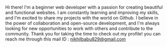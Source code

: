 Hi there! I'm a beginner web developer with a passion for creating beautiful and functional websites. I am constantly learning and improving my skills, and I'm excited to share my projects with the world on Github. I believe in the power of collaboration and open-source development, and I'm always looking for new opportunities to work with others and contribute to the community. Thank you for taking the time to check out my profile!
you can reach me through this mail ID : nikhilbabu829@gmail.com
